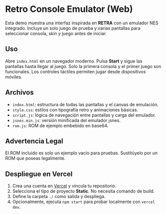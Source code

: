 # Retro Console Emulator (Web)

Esta demo muestra una interfaz inspirada en **RETRA** con un emulador NES integrado. Incluye un solo juego de prueba y varias pantallas para seleccionar consola, skin y juego antes de iniciar.

## Uso

Abre `index.html` en un navegador moderno. Pulsa **Start** y sigue las pantallas hasta llegar al juego. Solo la primera consola y el primer juego son funcionales. Los controles táctiles permiten jugar desde dispositivos móviles.

## Archivos

- `index.html`: estructura de todas las pantallas y el canvas de emulación.
- `style.css`: estilos con tipografía retro y animaciones básicas.
- `script.js`: lógica de navegación entre pantallas y carga del emulador.
- `jsnes.min.js`: versión minificada del emulador jsnes.
- `rom.js`: ROM de ejemplo embebido en base64.

## Advertencia Legal

El ROM incluido es solo un ejemplo vacío para pruebas. Sustitúyelo por un ROM que poseas legalmente.

## Despliegue en Vercel

1. Crea una cuenta en [Vercel](https://vercel.com) y vincula tu repositorio.
2. Selecciona el tipo de proyecto **Static**. No necesita comando de build.
3. Define la carpeta `./` como salida y despliega.
4. Opcionalmente, ejecuta `npm start` para probar localmente con `vercel dev`.
